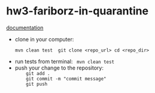 # hw3-fariborz-in-quarantine

[documentation](https://docs.google.com/document/d/1ZPubRSGbcgG5qcjh7BWdggY4jjAvauMACQnnyNc7xIw/edit?usp=sharing)


<ul>
<li>
clone in your computer: 

`mvn clean test 
git clone <repo_url>
cd <repo_dir>`




</li>

<li>
run tests from terminal:  
   <code> mvn clean test </code>
</li>

<li>
push your change to the repository: 
<code>
    git add . 
    git commit -m "commit message"
    git push
</code>
</li>